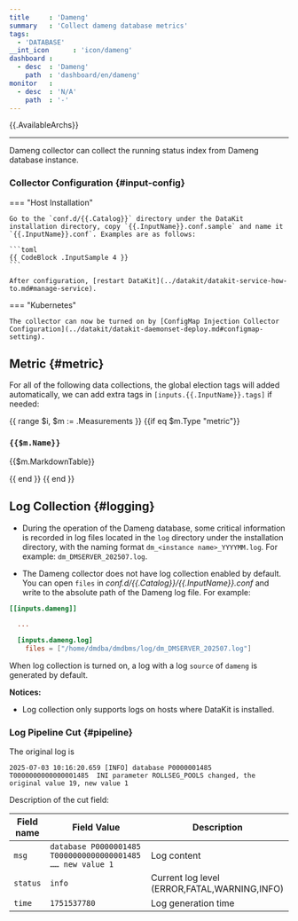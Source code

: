 ```yaml
---
title     : 'Dameng'
summary   : 'Collect dameng database metrics'
tags:
  - 'DATABASE'
__int_icon      : 'icon/dameng'
dashboard :
  - desc  : 'Dameng'
    path  : 'dashboard/en/dameng'
monitor   :
  - desc  : 'N/A'
    path  : '-'
---
```



{{.AvailableArchs}}

---

Dameng collector can collect the running status index from Dameng database instance.

### Collector Configuration {#input-config}

<!-- markdownlint-disable MD046 -->
=== "Host Installation"

    Go to the `conf.d/{{.Catalog}}` directory under the DataKit installation directory, copy `{{.InputName}}.conf.sample` and name it `{{.InputName}}.conf`. Examples are as follows:

    ```toml
    {{ CodeBlock .InputSample 4 }}
    ```

    After configuration, [restart DataKit](../datakit/datakit-service-how-to.md#manage-service).

=== "Kubernetes"

    The collector can now be turned on by [ConfigMap Injection Collector Configuration](../datakit/datakit-daemonset-deploy.md#configmap-setting).
<!-- markdownlint-enable -->

## Metric {#metric}

For all of the following data collections, the global election tags will added automatically, we can add extra tags in `[inputs.{{.InputName}}.tags]` if needed:

{{ range $i, $m := .Measurements }}
{{if eq $m.Type "metric"}}

### `{{$m.Name}}`

{{$m.MarkdownTable}}

{{ end }}
{{ end }}

## Log Collection {#logging}

- During the operation of the Dameng database, some critical information is recorded in log files located in the `log` directory under the installation directory, with the naming format `dm_<instance name>_YYYYMM.log`. For example: `dm_DMSERVER_202507.log`.

- The Dameng collector does not have log collection enabled by default. You can open `files` in *conf.d/{{.Catalog}}/{{.InputName}}.conf*  and write to the absolute path of the Dameng log file. For example:

```toml
[[inputs.dameng]]

  ...

  [inputs.dameng.log]
    files = ["/home/dmdba/dmdbms/log/dm_DMSERVER_202507.log"]
```

When log collection is turned on, a log with a log `source` of `dameng` is generated by default.

**Notices:**

- Log collection only supports logs on hosts where DataKit is installed.

### Log Pipeline Cut {#pipeline}

The original log is

``` log
2025-07-03 10:16:20.659 [INFO] database P0000001485 T0000000000000001485  INI parameter ROLLSEG_POOLS changed, the original value 19, new value 1
```

Description of the cut field:

| Field name         | Field Value                                                      | Description                                                    |
| ---                | ---                                                              | ---                                                            |
| `msg`              | `database P0000001485 T0000000000000001485  …… new value 1`   | Log content                                                    |
| `status`           | `info`                                                          | Current log level (ERROR,FATAL,WARNING,INFO)  |
| `time`             | `1751537780`                                            | Log generation time                                            |
